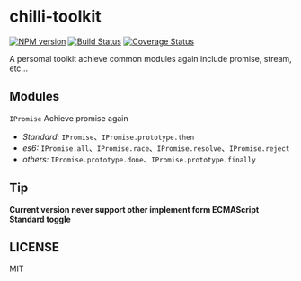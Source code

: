# chilli-toolkit
[![NPM version](https://img.shields.io/badge/npm-5.3.0-blue.svg)](https://npmjs.org/package/chilli-toolkit)
[![Build Status](https://travis-ci.org/AsceticBoy/chilli-toolkit.svg?branch=master)](https://travis-ci.org/AsceticBoy/chilli-toolkit)
[![Coverage Status](https://img.shields.io/coveralls/dvajs/dva.svg?style=flat)](https://coveralls.io/r/dvajs/dva)

A persomal toolkit achieve common modules again include promise, stream, etc...

## Modules

`IPromise` Achieve promise again

- *Standard:* `IPromise`、`IPromise.prototype.then`
- *es6:* `IPromise.all`、`IPromise.race`、`IPromise.resolve`、`IPromise.reject`
- *others:* `IPromise.prototype.done`、`IPromise.prototype.finally`

## Tip

**Current version never support other implement form ECMAScript Standard toggle**

## LICENSE

MIT



